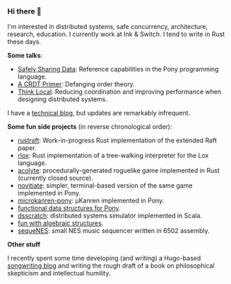 ### Hi there 👋

I'm interested in distributed systems, safe concurrency, architecture, research, education. I currently work at Ink & Switch. I tend to write in Rust these days.

__Some talks__:
* [Safely Sharing Data](https://www.youtube.com/watch?v=u1JfYa413fY): Reference capabilities in the Pony programming language.
* [A CRDT Primer](https://www.youtube.com/watch?v=OOlnp2bZVRs): Defanging order theory.
* [Think Local](https://talks.codemotion.com/think-local-reducing-coordination-and-im): Reducing coordination and improving performance when designing distributed systems.

I have a [technical blog](http://jtfmumm.com/blog), but updates are remarkably infrequent.

__Some fun side projects__ (in reverse chronological order):
* [rustraft](https://github.com/jtfmumm/rustraft): Work-in-progress Rust implementation of the extended Raft paper.
* [rlox](https://github.com/jtfmumm/rlox): Rust implementation of a tree-walking interpreter for the Lox language.
* [acolyte](https://github.com/jtfmumm/acolyte): procedurally-generated roguelike game implemented in Rust (currently closed source).
* [novitiate](https://github.com/jtfmumm/novitiate): simpler, terminal-based version of the same game implemented in Pony.
* [microkanren-pony](https://github.com/jtfmumm/microkanren-pony): μKanren implemented in Pony.
* [functional data structures for Pony](https://github.com/jtfmumm/pony-functional-data).
* [dsscratch](https://github.com/jtfmumm/fitzroy): distributed systems simulator implemented in Scala.
* [fun with algebraic structures](https://github.com/jtfmumm/algebraic-structures).
* [sequeNES](https://github.com/jtfmumm/sequeNES): small NES music sequencer written in 6502 assembly.

__Other stuff__

I recently spent some time developing (and writing) a Hugo-based [songwriting blog](https://organizingsound.com) and writing the rough draft of a book on philosophical skepticism and intellectual humility.
